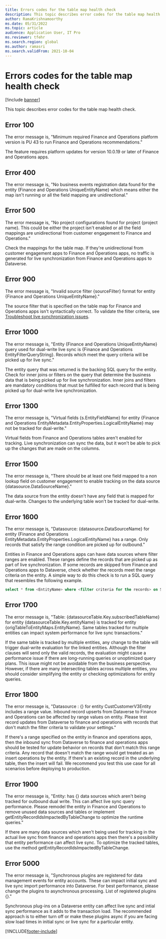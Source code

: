 ```yaml
---
title: Errors codes for the table map health check
description: This topic describes error codes for the table map health check.
author: RamaKrishnamoorthy
ms.date: 05/31/2022
ms.topic: article
audience: Application User, IT Pro
ms.reviewer: tfehr
ms.search.region: global
ms.author: ramasri
ms.search.validFrom: 2021-10-04
---
```


# Errors codes for the table map health check

[!include [banner](../../includes/banner.md)]



This topic describes error codes for the table map health check.

## Error 100

The error message is, "Minimum required Finance and Operations platform version is PU 43 to run Finance and Operations recommendations."

The feature requires platform updates for version 10.0.19 or later of Finance and Operations apps.

## Error 400

The error message is, "No business events registration data found for the entity \{Finance and Operations UniqueEntityName\} which means either the map isn't running or all the field mapping are unidirectional."

## Error 500

The error message is, "No project configurations found for project \{project name\}. This could be either the project isn't enabled or all the field mappings are unidirectional from customer engagement to Finance and Operations."

Check the mappings for the table map. If they're unidirectional from customer engagement apps to Finance and Operations apps, no traffic is generated for live synchronization from Finance and Operations apps to Dataverse.

## Error 900

The error message is, "Invalid source filter \{sourceFilter\} format for entity \{Finance and Operations UniqueEntityName\}."

The source filter that is specified on the table map for Finance and Operations apps isn't syntactically correct. To validate the filter criteria, see [Troubleshoot live synchronization issues](dual-write-troubleshooting-live-sync.md#live-synchronization-issues-that-are-caused-by-incorrect-query-filter-syntax-on-the-dual-write-maps).

## Error 1000

The error message is, "Entity \{Finance and Operations UniqueEntityName\} query used for dual-write live sync is \{Finance and Operations EntityFilterQueryString\}. Records which meet the query criteria will be picked up for live sync."

The entity query that was returned is the backing SQL query for the entity. Check for inner joins or filters on the query that determine the business data that is being picked up for live synchronization. Inner joins and filters are mandatory conditions that must be fulfilled for each record that is being picked up for dual-write live synchronization.

## Error 1300

The error message is, "Virtual fields \{s.EntityFieldName\} for entity \{Finance and Operations EntityMetadata.EntityProperties.LogicalEntityName\} may not be tracked for dual-write."

Virtual fields from Finance and Operations tables aren't enabled for tracking. Live synchronization can sync the data, but it won't be able to pick up the changes that are made on the columns.

## Error 1500

The error message is, "There should be at least one field mapped to a non lookup field on customer engagement to enable tracking on the data source \{datasource.DataSourceName\}."

The data source from the entity doesn't have any field that is mapped for dual-write. Changes to the underlying table won't be tracked for dual-write.

## Error 1600

The error message is, "Datasource: \{datasource.DataSourceName\} for entity \{Finance and Operations EntityMetadata.EntityProperties.LogicalEntityName\} has a range. Only records that satisfy the range condition are picked up for outbound."

Entities in Finance and Operations apps can have data sources where filter ranges are enabled. These ranges define the records that are picked up as part of live synchronization. If some records are skipped from Finance and Operations apps to Dataverse, check whether the records meet the range criteria on the entity. A simple way to do this check is to run a SQL query that resembles the following example.

```sql
select * from <EntityName> where <filter criteria for the records> on SQL.
```

## Error 1700

The error message is, "Table: \{datasourceTable.Key.subscribedTableName\} for entity \{datasourceTable.Key.entityName\} is tracked for entity \{origTableToEntityMaps.EntityName\}. Same tables tracked for multiple entities can impact system performance for live sync transactions."

If the same table is tracked by multiple entities, any change to the table will trigger dual-write evaluation for the linked entities. Although the filter clauses will send only the valid records, the evaluation might cause a performance issue if there are long-running queries or unoptimized query plans. This issue might not be avoidable from the business perspective. However, if there are many intersecting tables across multiple entities, you should consider simplifying the entity or checking optimizations for entity queries.

## Error 1800
The error message is, "Datasource : {} for entity CustCustomerV3Entity includes a range value. Inbound record upserts from Dataverse to Finance and Operations can be affected by range values on entity. Please test record updates from Dataverse to finance and operations with records that don't match the filter criteria to validate your settings."

If there's a range specified on the entity in finance and operations apps, then the inbound sync from Dataverse to finance and operations apps should be tested for update behavior on records that don't match this range criteria. Any record that doesn't match the range would get treated as an insert operations by the entity. If there's an existing record in the underlying table, then the insert will fail. We recommend you test this use case for all scenarios before deploying to production.

## Error 1900
The error message is, "Entity: has {} data sources which aren't being tracked for outbound dual write. This can affect live sync query performance. Please remodel the entity in Finance and Operations to remove unused data sources and tables or implement getEntityRecordIdsImpactedByTableChange to optimize the runtime queries."

If there are many data sources which aren't being used for tracking in the actual live sync from finance and operations apps then there's a possibility that entity performance can affect live sync. To optimize the tracked tables, use the method getEntityRecordIdsImpactedByTableChange.

## Error 5000
The error message is, "Synchronous plugins are registered for data management events for entity accounts. These can impact initial sync and live sync import performance into Dataverse. For best performance, please change the plugins to asynchronous processing. List of registered plugins {}."

Synchronous plug-ins on a Dataverse entity can affect live sync and intial sync performance as it adds to the transaction load. The recommended approach is to either turn off or make these plugins async if you are facing slow load times in initial sync or live sync for a particular entity.

[!INCLUDE[footer-include](../../../../includes/footer-banner.md)]
